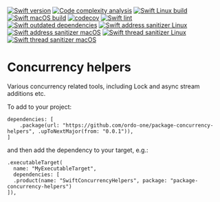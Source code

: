 [![Swift version](https://img.shields.io/badge/Swift-5.6-orange?style=flat-square)](https://img.shields.io/badge/Swift-5.6-orange?style=flat-square) [![Code complexity analysis](https://github.com/ordo-one/package-concurrency-helpers/actions/workflows/scc-code-complexity.yml/badge.svg)](https://github.com/ordo-one/package-concurrency-helpers/actions/workflows/scc-code-complexity.yml) [![Swift Linux build](https://github.com/ordo-one/package-concurrency-helpers/actions/workflows/swift-linux-build.yml/badge.svg)](https://github.com/ordo-one/package-concurrency-helpers/actions/workflows/swift-linux-build.yml) [![Swift macOS build](https://github.com/ordo-one/package-concurrency-helpers/actions/workflows/swift-macos-build.yml/badge.svg)](https://github.com/ordo-one/package-concurrency-helpers/actions/workflows/swift-macos-build.yml) [![codecov](https://codecov.io/gh/ordo-one/package-concurrency-helpers/branch/main/graph/badge.svg?token=mSfhIPMpJE)](https://codecov.io/gh/ordo-one/package-concurrency-helpers)
[![Swift lint](https://github.com/ordo-one/package-concurrency-helpers/actions/workflows/swift-lint.yml/badge.svg)](https://github.com/ordo-one/package-concurrency-helpers/actions/workflows/swift-lint.yml) [![Swift outdated dependencies](https://github.com/ordo-one/package-concurrency-helpers/actions/workflows/swift-outdated-dependencies.yml/badge.svg)](https://github.com/ordo-one/package-concurrency-helpers/actions/workflows/swift-outdated-dependencies.yml)
[![Swift address sanitizer Linux](https://github.com/ordo-one/package-concurrency-helpers/actions/workflows/swift-address-sanitizer-linux.yml/badge.svg)](https://github.com/ordo-one/package-concurrency-helpers/actions/workflows/swift-address-sanitizer-linux.yml) [![Swift address sanitizer macOS](https://github.com/ordo-one/package-concurrency-helpers/actions/workflows/swift-address-sanitizer-macos.yml/badge.svg)](https://github.com/ordo-one/package-concurrency-helpers/actions/workflows/swift-address-sanitizer-macos.yml) [![Swift thread sanitizer Linux](https://github.com/ordo-one/package-concurrency-helpers/actions/workflows/swift-thread-sanitizer-linux.yml/badge.svg)](https://github.com/ordo-one/package-concurrency-helpers/actions/workflows/swift-thread-sanitizer-linux.yml) [![Swift thread sanitizer macOS](https://github.com/ordo-one/package-concurrency-helpers/actions/workflows/swift-thread-sanitizer-macos.yml/badge.svg)](https://github.com/ordo-one/package-concurrency-helpers/actions/workflows/swift-thread-sanitizer-macos.yml)

# Concurrency helpers
Various concurrency related tools, including Lock and async stream additions etc.

To add to your project:
```
dependencies: [
    .package(url: "https://github.com/ordo-one/package-concurrency-helpers", .upToNextMajor(from: "0.0.1")),
]
```

and then add the dependency to your target, e.g.:

```
.executableTarget(
  name: "MyExecutableTarget",
  dependencies: [
  .product(name: "SwiftConcurrencyHelpers", package: "package-concurrency-helpers")
]),
```
